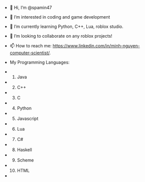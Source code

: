 - 👋 Hi, I’m @spamin47
- 👀 I’m interested in coding and game development
- 🌱 I’m currently learning Python, C++, Lua, roblox studio.
- 💞️ I’m looking to collaborate on any roblox projects!
- 📫 How to reach me: https://www.linkedin.com/in/minh-nguyen-computer-scientist/.

- My Programming Languages:
- 1. Java     
- 2. C++
- 3. C
- 4. Python
- 5. Javascript
- 6. Lua
- 7. C#
- 8. Haskell
- 9. Scheme
- 10. HTML
- 
<!---
spamin47/spamin47 is a ✨ special ✨ repository because its `README.md` (this file) appears on your GitHub profile.
You can click the Preview link to take a look at your changes.
--->
